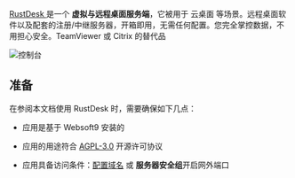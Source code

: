 [RustDesk ](https://rustdesk.com/) 是一个 **虚拟与远程桌面服务端**，它被用于 云桌面  等场景。远程桌面软件以及配套的注册/中继服务器，开箱即用，无需任何配置。您完全掌控数据，不用担心安全。TeamViewer 或 Citrix 的替代品


![控制台](https://libs.websoft9.com/Websoft9/DocsPicture/zh/rustdesk/rustdesk-gui-websoft9.jpg)


## 准备

在参阅本文档使用 RustDesk  时，需要确保如下几点：

- 应用是基于 Websoft9 安装的

- 应用的用途符合 [AGPL-3.0](https://opensource.org/licenses/AGPL-3.0) 开源许可协议

- 应用具备访问条件：[配置域名](./guide/appsetdomain) 或 **服务器安全组**开启网外端口
